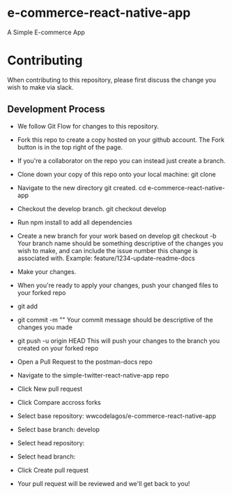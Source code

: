 # e-commerce-react-native-app
A Simple E-commerce App

# Contributing
When contributing to this repository, please first discuss the change you wish to make via slack.

## Development Process

* We follow Git Flow for changes to this repository.

* Fork this repo to create a copy hosted on your github account. The Fork button is in the top right of the page.
* If you're a collaborator on the repo you can instead just create a branch.
* Clone down your copy of this repo onto your local machine: git clone <YOUR GITHUB REPO URL>
* Navigate to the new directory git created. cd e-commerce-react-native-app
* Checkout the develop branch. git checkout develop
* Run npm install to add all dependencies
* Create a new branch for your work based on develop git checkout -b <YOUR BRANCH NAME> Your branch name should be something descriptive of the changes you wish to make, and can include the issue number this change is associated with. Example: feature/1234-update-readme-docs
* Make your changes.
* When you're ready to apply your changes, push your changed files to your forked repo
* git add <FILENAMES OF CHANGED FILES>
* git commit -m "<YOUR COMMIT MESSAGE>" Your commit message should be descriptive of the changes you made
* git push -u origin HEAD This will push your changes to the branch you created on your forked repo
  
* Open a Pull Request to the postman-docs repo
* Navigate to the simple-twitter-react-native-app repo
* Click New pull request
* Click Compare accross forks
* Select base repository: wwcodelagos/e-commerce-react-native-app
* Select base branch: develop
* Select head repository: <YOUR FORKED REPOSITORY>
* Select head branch: <YOUR BRANCH NAME>
* Click Create pull request
* Your pull request will be reviewed and we'll get back to you!
